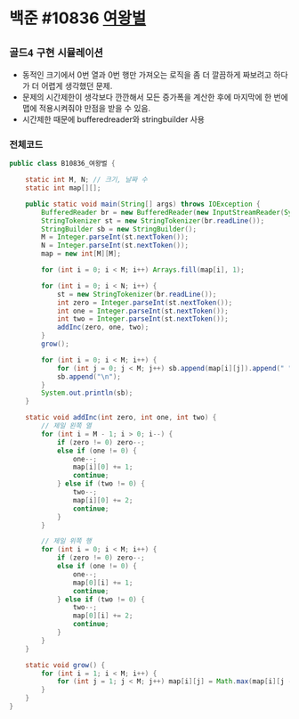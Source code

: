 # 백준 #10836 [여왕벌](https://www.acmicpc.net/problem/10836)
`골드4` `구현` `시뮬레이션`
---
- 동적인 크기에서 0번 열과 0번 행만 가져오는 로직을 좀 더 깔끔하게 짜보려고 하다가 더 어렵게 생각했던 문제.
- 문제의 시간제한이 생각보다 깐깐해서 모든 증가폭을 계산한 후에 마지막에 한 번에 맵에 적용시켜줘야 만점을 받을 수 있음.
- 시간제한 때문에 bufferedreader와 stringbuilder 사용

### 전체코드
```java
public class B10836_여왕벌 {

	static int M, N; // 크기, 날짜 수
	static int map[][];

	public static void main(String[] args) throws IOException {
		BufferedReader br = new BufferedReader(new InputStreamReader(System.in));
		StringTokenizer st = new StringTokenizer(br.readLine());
		StringBuilder sb = new StringBuilder();
		M = Integer.parseInt(st.nextToken());
		N = Integer.parseInt(st.nextToken());
		map = new int[M][M];

		for (int i = 0; i < M; i++) Arrays.fill(map[i], 1);

		for (int i = 0; i < N; i++) {
			st = new StringTokenizer(br.readLine());
			int zero = Integer.parseInt(st.nextToken());
			int one = Integer.parseInt(st.nextToken());
			int two = Integer.parseInt(st.nextToken());
			addInc(zero, one, two);
		}
		grow();

		for (int i = 0; i < M; i++) {
			for (int j = 0; j < M; j++) sb.append(map[i][j]).append(" ");
			sb.append("\n");
		}
		System.out.println(sb);
	}

	static void addInc(int zero, int one, int two) {
		// 제일 왼쪽 열 
		for (int i = M - 1; i > 0; i--) {
			if (zero != 0) zero--;
			else if (one != 0) {
				one--;
				map[i][0] += 1;
				continue;
			} else if (two != 0) {
				two--;
				map[i][0] += 2;
				continue;
			}
		}

		// 제일 위쪽 행 
		for (int i = 0; i < M; i++) {
			if (zero != 0) zero--; 
			else if (one != 0) {
				one--;
				map[0][i] += 1;
				continue;
			} else if (two != 0) {
				two--;
				map[0][i] += 2;
				continue;
			}
		}
	}

	static void grow() {
		for (int i = 1; i < M; i++) {
			for (int j = 1; j < M; j++) map[i][j] = Math.max(map[i][j - 1], Math.max(map[i - 1][j - 1], map[i - 1][j])); 
		}
	}
}

```
